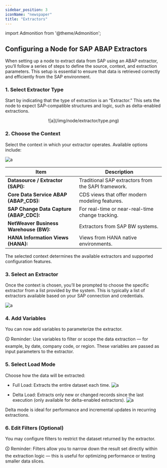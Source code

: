```yaml
---
sidebar_position: 3
iconName: "newspaper"
title: "Extractors"
---
```

import Admonition from '@theme/Admonition';

## Configuring a Node for SAP ABAP Extractors

When setting up a node to extract data from SAP using an ABAP extractor, you’ll follow a series of steps to define the source, context, and extraction parameters. This setup is essential to ensure that data is retrieved correctly and efficiently from the SAP environment.

### 1. Select Extractor Type
Start by indicating that the type of extraction is an “Extractor.”
This sets the node to expect SAP-compatible structures and logic, such as delta-enabled extractions.
<p align="center">
![a](/img/node/extractor/type.png)
</p>

### 2. Choose the Context
Select the context in which your extractor operates. Available options include:

![a](/img/node/extractor/a.png)

| Item | Description | 
|----------|----------|
| **Datasource / Extractor (SAPI):**  | Traditional SAP extractors from the SAPI framework.|
| **Core Data Service ABAP (ABAP_CDS):** | CDS views that offer modern modeling features.|
| **SAP Change Data Capture (ABAP_CDC):**  | For real-time or near-real-time change tracking.|
| **NetWeaver Business Warehouse (BW):** | Extractors from SAP BW systems.|
| **HANA Information Views (HANA):** | Views from HANA native environments.|

<Admonition type="note">
The selected context determines the available extractors and supported configuration features.
</Admonition>

### 3. Select an Extractor
Once the context is chosen, you’ll be prompted to choose the specific extractor from a list provided by the system.
This is typically a list of extractors available based on your SAP connection and credentials.

![a](/img/node/extractor/b.png)

### 4. Add Variables
You can now add variables to parameterize the extractor.

🛈 Reminder: Use variables to filter or scope the data extraction — for example, by date, company code, or region. These variables are passed as input parameters to the extractor.


### 5. Select Load Mode
Choose how the data will be extracted:

- Full Load: Extracts the entire dataset each time.
![a](/img/node/extractor/c.png)

- Delta Load: Extracts only new or changed records since the last execution (only available for delta-enabled extractors).
![a](/img/node/extractor/D.png)


<Admonition type="tip">
Delta mode is ideal for performance and incremental updates in recurring extractions.
</Admonition>

### 6. Edit Filters (Optional)
You may configure filters to restrict the dataset returned by the extractor.

🛈 Reminder: Filters allow you to narrow down the result set directly within the extraction logic — this is useful for optimizing performance or testing smaller data slices.